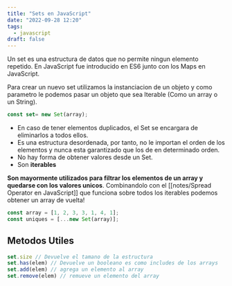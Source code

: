 ```yaml
---
title: "Sets en JavaScript"
date: "2022-09-28 12:20"
tags: 
  - javascript
draft: false
---
```

Un set es una estructura de datos que no permite ningun elemento repetido. En JavaScript fue introducido en ES6 junto con los Maps en JavaScript.

Para crear un nuevo set utilizamos la instanciacion de un objeto y como parametro le podemos pasar un objeto que sea Iterable (Como un array o un String).

```JavaScript
const set= new Set(array);
```

- En caso de tener elementos duplicados, el Set se encargara de eliminarlos a todos ellos. 
- Es una estructura desordenada, por tanto, no le importan el orden de los elementos y nunca esta garantizado que los de en determinado orden.
- No hay forma de obtener valores desde un Set.
- Son **iterables**

**Son mayormente utilizados para filtrar los elementos de un array y quedarse con los valores unicos**. Combinandolo con el [[notes/Spread Operator en JavaScript]] que funciona sobre todos los iterables podemos obtener un array de vuelta!

```JavaScript
const array = [1, 2, 3, 3, 1, 4, 1];
const uniques = [...new Set(array)];
```

## Metodos Utiles
```JavaScript
set.size // Devuelve el tamano de la estructura
set.has(elem) // Devuelve un booleano es como includes de los arrays
set.add(elem) // agrega un elemento al array
set.remove(elem) // remueve un elemento del array
```

